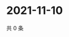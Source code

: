 # 2021-11-10

共 0 条

<!-- BEGIN WEIBO -->
<!-- 最后更新时间 Wed Nov 10 2021 03:11:40 GMT+0800 (China Standard Time) -->

<!-- END WEIBO -->
